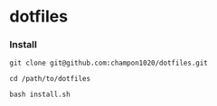 # dotfiles

### Install
```
git clone git@github.com:champon1020/dotfiles.git

cd /path/to/dotfiles

bash install.sh
```

